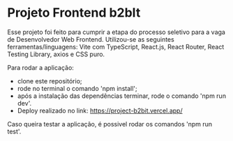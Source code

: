 # Projeto Frontend b2bIt

Esse projeto foi feito para cumprir a etapa do processo seletivo para a vaga de Desenvolvedor Web Frontend. 
Utilizou-se as seguintes ferramentas/linguagens: Vite com TypeScript, React.js, React Router, React Testing Library, axios e CSS puro.

Para rodar a aplicação: 
* clone este repositório;
* rode no terminal o comando 'npm install';
* após a instalação das dependências terminar, rode o comando 'npm run dev'.
* Deploy realizado no link: https://project-b2bit.vercel.app/

Caso queira testar a aplicação, é possivel rodar os comandos 'npm run test'. 
